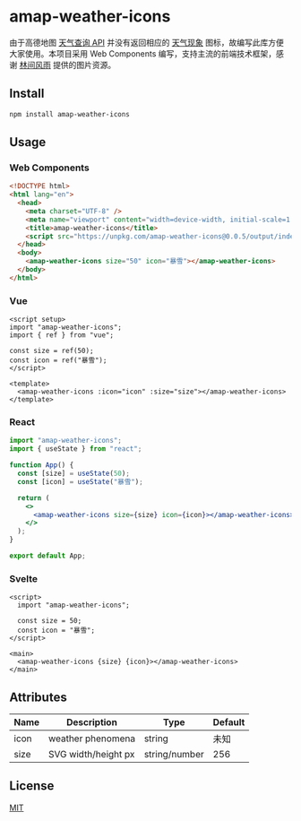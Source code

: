 # amap-weather-icons

由于高德地图 [天气查询 API](https://lbs.amap.com/api/webservice/guide/api/weatherinfo/#t1) 并没有返回相应的 [天气现象](https://lbs.amap.com/api/webservice/guide/tools/weather-code) 图标，故编写此库方便大家使用。本项目采用 Web Components 编写，支持主流的前端技术框架，感谢 [林间风雨](https://download.csdn.net/download/jack_rose_me/33450342) 提供的图片资源。

## Install

```bash
npm install amap-weather-icons
```

## Usage

### Web Components

```html
<!DOCTYPE html>
<html lang="en">
  <head>
    <meta charset="UTF-8" />
    <meta name="viewport" content="width=device-width, initial-scale=1.0" />
    <title>amap-weather-icons</title>
    <script src="https://unpkg.com/amap-weather-icons@0.0.5/output/index.js"></script>
  </head>
  <body>
    <amap-weather-icons size="50" icon="暴雪"></amap-weather-icons>
  </body>
</html>
```

### Vue

```vue
<script setup>
import "amap-weather-icons";
import { ref } from "vue";

const size = ref(50);
const icon = ref("暴雪");
</script>

<template>
  <amap-weather-icons :icon="icon" :size="size"></amap-weather-icons>
</template>
```

### React

```jsx
import "amap-weather-icons";
import { useState } from "react";

function App() {
  const [size] = useState(50);
  const [icon] = useState("暴雪");

  return (
    <>
      <amap-weather-icons size={size} icon={icon}></amap-weather-icons>
    </>
  );
}

export default App;
```

### Svelte

```svelte
<script>
  import "amap-weather-icons";

  const size = 50;
  const icon = "暴雪";
</script>

<main>
  <amap-weather-icons {size} {icon}></amap-weather-icons>
</main>
```

## Attributes

| Name | Description         | Type          | Default |
| ---- | ------------------- | ------------- | ------- |
| icon | weather phenomena   | string        | 未知    |
| size | SVG width/height px | string/number | 256     |

## License

[MIT](LICENSE)
